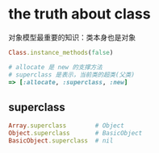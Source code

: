 # the truth about class
对象模型最重要的知识：类本身也是对象

```rb
Class.instance_methods(false)

# allocate 是 new 的支撑方法
# superclass 是表示，当前类的超类(父类)
=> [:allocate, :superclass, :new]
```

## superclass
```rb
Array.superclass        # Object
Object.superclass       # BasicObject
BasicObject.superclass  # nil
```
